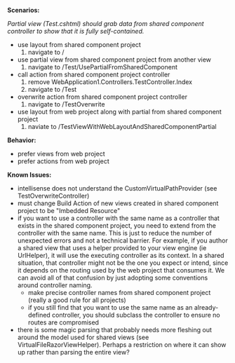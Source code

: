**Scenarios:**

*Partial view (Test.cshtml) should grab data from shared component controller to show that it is fully self-contained.*

- use layout from shared component project
	1. navigate to /
- use partial view from shared component project from another view
	1. navigate to /Test/UsePartialFromSharedComponent
- call action from shared component project controller
	1. remove WebApplication1.Controllers.TestController.Index
	2. navigate to /Test
- overwrite action from shared component project controller
	1. navigate to /TestOverwrite
- use layout from web project along with partial from shared component project
	1. naviate to /TestViewWithWebLayoutAndSharedComponentPartial

**Behavior:**

- prefer views from web project
- prefer actions from web project

**Known Issues:**

- intellisense does not understand the CustomVirtualPathProvider (see TestOverwriteController)
- must change Build Action of new views created in shared component project to be "Imbedded Resource"
- if you want to use a controller with the same name as a controller that exists in the shared component project, you need to extend from the controller with the same name.  This is just to reduce the number of unexpected errors and not a technical barrier.  For example, if you author a shared view that uses a helper provided to your view engine (ie UrlHelper), it will use the executing controller as its context.  In a shared situation, that controller might not be the one you expect or intend, since it depends on the routing used by the web project that consumes it.  We can avoid all of that confusion by just adopting some conventions around controller naming.
	- make precise controller names from shared component project (really a good rule for all projects)
	- if you still find that you want to use the same name as an already-defined controller, you should subclass the controller to ensure no routes are compromised
- there is some magic parsing that probably needs more fleshing out around the model used for shared views (see VirtualFileRazorViewHelper).  Perhaps a restriction on where it can show up rather than parsing the entire view?